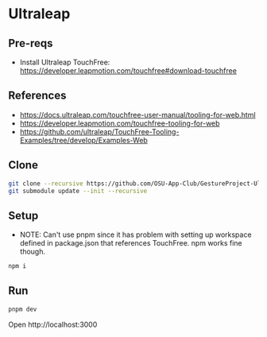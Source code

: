 # Ultraleap

## Pre-reqs
- Install Ultraleap TouchFree: https://developer.leapmotion.com/touchfree#download-touchfree

## References
- https://docs.ultraleap.com/touchfree-user-manual/tooling-for-web.html
- https://developer.leapmotion.com/touchfree-tooling-for-web
- https://github.com/ultraleap/TouchFree-Tooling-Examples/tree/develop/Examples-Web

## Clone

```bash
git clone --recursive https://github.com/OSU-App-Club/GestureProject-UltraLeap.git
git submodule update --init --recursive
```

## Setup
- NOTE: Can't use pnpm since it has problem with setting up workspace defined in package.json that references TouchFree. npm works fine though.
```bash
npm i
```

## Run

```bash
pnpm dev
```

Open http://localhost:3000